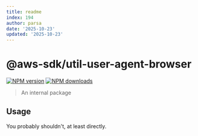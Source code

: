```yaml
---
title: readme
index: 194
author: parsa
date: '2025-10-23'
updated: '2025-10-23'
---
```

# @aws-sdk/util-user-agent-browser

[![NPM version](https://img.shields.io/npm/v/@aws-sdk/util-user-agent-browser/latest.svg)](https://www.npmjs.com/package/@aws-sdk/util-user-agent-browser)
[![NPM downloads](https://img.shields.io/npm/dm/@aws-sdk/util-user-agent-browser.svg)](https://www.npmjs.com/package/@aws-sdk/util-user-agent-browser)

> An internal package

## Usage

You probably shouldn't, at least directly.
